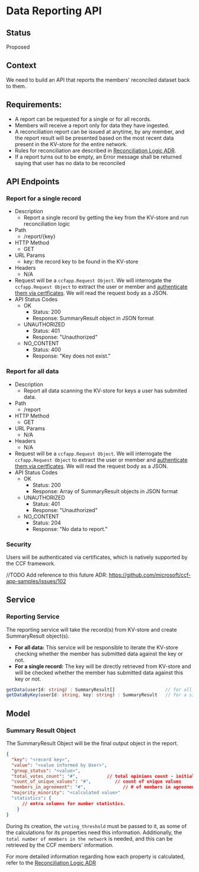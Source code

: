 # Data Reporting API

## Status

Proposed

## Context

We need to build an API that reports the members' reconciled dataset back to them.

## Requirements:
- A report can be requested for a single or for all records.
- Members will receive a report only for data they have ingested.
- A reconciliation report can be issued at anytime, by any member, and the report result will be presented based on the most recent data present in the KV-store for the entire network.
- Rules for reconciliation are described in [Reconciliation Logic ADR](https://github.com/microsoft/ccf-app-samples/blob/main/data-reconciliation-app/docs/adr/03-reconciliation-logic.md).
- If a report turns out to be empty, an Error message shall be returned saying that user has no data to be reconciled 

## API Endpoints

### Report for a single record

- Description
  - Report a single record by getting the key from the KV-store and run reconciliation logic
- Path
  - /report/{key}
- HTTP Method
  - GET
- URL Params
  - key: the record key to be found in the KV-store
- Headers
  - N/A
- Request will be a `ccfapp.Request Object`. We will interrogate the `ccfapp.Request Object` to extract the user or member and [authenticate them via certficates](#security). We will read the request body as a JSON.
- API Status Codes
  - OK
    - Status: 200
    - Response: SummaryResult object in JSON format
  - UNAUTHORIZED
    - Status: 401
    - Response: "Unauthorized"
  - NO_CONTENT
    - Status: 400
    - Response: "Key does not exist."


### Report for all data

- Description
  - Report all data scanning the KV-store for keys a user has submited data.
- Path
  - /report
- HTTP Method
  - GET
- URL Params
  - N/A
- Headers
  - N/A
- Request will be a `ccfapp.Request Object`. We will interrogate the `ccfapp.Request Object` to extract the user or member and [authenticate them via certficates](#security). We will read the request body as a JSON.
- API Status Codes
  - OK
    - Status: 200
    - Response: Array of SummaryResult objects in JSON format
  - UNAUTHORIZED
    - Status: 401
    - Response: "Unauthorized"
  - NO_CONTENT
    - Status: 204
    - Response: "No data to report."


### Security

Users will be authenticated via certificates, which is natively supported by the CCF framework.

//TODO Add reference to this future ADR: https://github.com/microsoft/ccf-app-samples/issues/102


## Service

### Reporting Service

The reporting service will take the record(s) from KV-store and create SummaryResult object(s).

- **For all data:** This service will be responsible to iterate the KV-store checking whether the member has submitted data against the key or not.
- **For a single record:** The key will be directly retrieved from KV-store and will be checked whether the member has submitted data against this key or not.

```typescript
getData(userId: string) : SummaryResult[]                   // for all data
getDataByKey(userId: string, key: string) : SummaryResult   // for a single record
```

## Model

### Summary Result Object

The SummaryResult Object will be the final output object in the report.

```json
{
  "key": "<record key>",
  "value": "<value informed by User>",
  "group_status": "<value>",
  "total_votes_count": "#",           // total opinions count - initially comented (DEMO CHANGE)
  "count_of_unique_values": "#",         // count of unique values
  "members_in_agreement": "#",              // # of members in agreement with the User value
  "majority_minority": "<calculated value>"
  "statistics": {
      // extra columns for number statistics.
    }
} 
```

During its creation, the `voting_threshold` must be passed to it, as some of the calculations for its properties need this information.
Additionally, the `total number of members in the network` is needed, and this can be retrieved by the CCF members' information.

For more detailed information regarding how each property is calculated, refer to the [Reconciliation Logic ADR](https://github.com/microsoft/ccf-app-samples/blob/main/data-reconciliation-app/docs/adr/03-reconciliation-logic.md)
